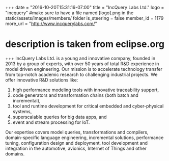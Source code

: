 +++
date = "2016-10-20T15:31:16-07:00"
title = "IncQuery Labs Ltd."
logo = "incquery" #make sure to have a file named [logo].png in the static/assets/images/members/ folder
is_steering = false
member_id = 1179
more_url = "http://www.incquerylabs.com/"
# description is taken from eclipse.org
+++
IncQuery Labs Ltd. is a young and innovative company, founded in 2013 by a group of experts, with over 50 years of total R&D experience in model driven engineering. Our mission is to accelerate technology transfer from top-notch academic research to challenging industrial projects. We offer innovative R&D solutions like:

1. high performance modeling tools with innovative traceability support, 
2. code generators and transformation chains (both batch and incremental), 
3. tool and runtime development for critical embedded and cyber-physical systems, 
4. superscalable queries for big data apps, and 
5. event and stream processing for IoT. 

Our expertise covers model queries, transformations and compilers, domain-specific language engineering, incremental solutions, performance tuning, configuration design and deployment, tool development and integration in the automotive, avionics, Internet of Things and other domains.
